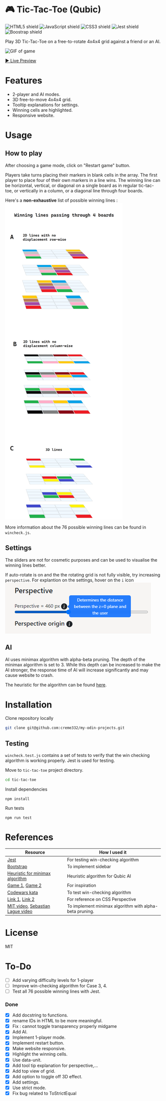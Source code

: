 # 🎮 Tic-Tac-Toe (Qubic)
![HTML5 shield](https://img.shields.io/badge/-HTML5-blue)
![JavaScript shield](https://img.shields.io/badge/-JavaScript-yellow)
![CSS3 shield](https://img.shields.io/badge/-CSS3-orange)
![Jest shield](https://img.shields.io/badge/-Jest-red)
![Boostrap shield](https://img.shields.io/badge/Bootstrap-5.2.2-brightgreen)

Play 3D Tic-Tac-Toe on a free-to-rotate 4x4x4 grid against a friend or an AI. 

![GIF of game](assets/ttt.gif)

[▶ Live Preview](https://creme332.github.io/my-odin-projects/tic-tac-toe/)

# Features
- 2-player and AI modes.  
- 3D free-to-move 4x4x4 grid.
- Tooltip explanations for settings.
- Winning cells are highlighted.
- Responsive website.

# Usage

## How to play

After choosing a game mode, click on "Restart game" button.

Players take turns placing their markers in blank cells in the array. The first player to place four of their own markers in a line wins. The winning line can be horizontal, vertical, or diagonal on a single board as in regular tic-tac-toe, or vertically in a column, or a diagonal line through four boards. 

Here's a **non-exhaustive** list of possible winning lines :
![A diagram showing all possible lines which passes thrugh exactly 4 boards](assets/wins.png)

More information about the 76 possible winning lines can be found in `wincheck.js`.

## Settings
The sliders are not for cosmetic purposes and can be used to visualise the winning lines better. 

If auto-rotate is on and the the rotating grid is not fully visible, try increasing `perspective`. For explantion on the settings, hover on the `i` icon
![Bootstrap popover explanation for perspective](assets/hover.png) 



## AI
AI uses minimax algorithm with alpha-beta pruning. The depth of the minimax algorithm is set to 3. While this depth can be increased to make the AI stronger, the response time of AI will increase significantly and may cause website to crash.

The heuristic for the algorithm can be found [here](https://github.com/ghorned/Qubic#heuristic).

# Installation

Clone repository locally
```bash
git clone git@github.com:creme332/my-odin-projects.git
```

## Testing
`wincheck.test.js` contains a set of tests to verify that the win checking algorithm is working properly. Jest is used for testing.

Move to `tic-tac-toe` project directory.
 ```bash
cd tic-tac-toe 
 ```

Install dependencies 
```
npm install
```
Run tests 
 ```
 npm run test
 ```

# References

Resource | How I used it
---|---
[Jest](https://jestjs.io/docs/getting-started)  | For testing win-checking algorithm
[Bootstrap](https://getbootstrap.com/docs/5.2/getting-started/introduction/) | To implement sidebar
[Heuristic for minimax algorithm](https://github.com/ghorned/Qubic#heuristic) | Heuristic algorithm for Qubic AI
[Game 1](https://www.mathsisfun.com/games/foursight-3d-tic-tac-toe.html), [Game 2](https://github.com/klimbin/Qubic) | For inspiration
[Codewars kata](https://www.codewars.com/kata/5aa67541373c2e69a20000c9) | To test win-checking algorithm
 [Link 1](https://css-tricks.com/how-css-perspective-works/), [Link 2](https://3dtransforms.desandro.com/perspective)| For reference on CSS Perspective
[MIT video](https://www.youtube.com/watch?v=STjW3eH0Cik&ab_channel=MITOpenCourseWare), [Sebastian Lague video](https://www.youtube.com/watch?v=l-hh51ncgDI&t=142s&ab_channel=SebastianLague)| To implement minimax algorithm with alpha-beta pruning.

# License 
MIT

# To-Do
- [ ] Add varying difficulty levels for 1-player
- [ ] Improve win-checking algorithm for Case 3, 4.
- [ ] Test all 76 possible winning lines with Jest.

### Done
- [x] Add docstring to functions.
- [x] rename IDs in HTML to be more meaningful.
- [x] Fix : cannot toggle transparency properly midgame
- [x] Add AI.
- [x] Implement 1-player mode.
- [x] Implement restart button.
- [x] Make website responsive.
- [x] Highlight the winning cells. 
- [x] Use data-unit.
- [x] Add tool tip explanation for perspective,...
- [x] Add top view of grid.
- [x] Add option to toggle off 3D effect.
- [x] Add settings.
- [x] Use strict mode.
- [x] Fix bug related to ToStrictEqual

